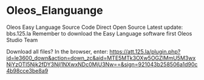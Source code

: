 # Oleos_Elanguange
Oleos Easy Language Source Code
Direct Open Source
Latest update: bbs.125.la
Remember to download the Easy Language software first
Oleos Studio Team

Download all files?
In the browser, enter: https://att.125.la/plugin.php?id=le3600_down&action=down_zc&aid=MTE5MTk3OXw5OGZlMmU5M3wxNjYzOTI5Njk2fDY3NjI1NXwxNDc0MjU3Nw==&sign=921043b258506a1d90c4b98cce3be8a9
